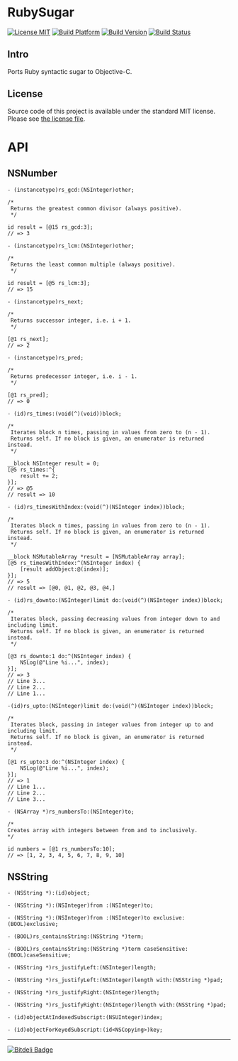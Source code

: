# RubySugar

[![License MIT](https://go-shields.herokuapp.com/license-MIT-blue.png)](https://github.com/michalkonturek/RubySugar/blob/master/LICENSE)
[![Build Platform](https://cocoapod-badges.herokuapp.com/p/RubySugar/badge.png)](https://github.com/michalkonturek/RubySugar)
[![Build Version](https://cocoapod-badges.herokuapp.com/v/RubySugar/badge.png)](https://github.com/michalkonturek/RubySugar)
[![Build Status](https://travis-ci.org/michalkonturek/RubySugar.png?branch=master)](https://travis-ci.org/michalkonturek/RubySugar)

## Intro

Ports Ruby syntactic sugar to Objective-C.

## License

Source code of this project is available under the standard MIT license. Please see [the license file][LICENSE].

[PODS]:http://cocoapods.org/
[LICENSE]:https://github.com/michalkonturek/RubySugar/blob/master/LICENSE

# API

<!--
## NSArray

```obj-c
```
-->


## NSNumber

 
```objc
- (instancetype)rs_gcd:(NSInteger)other;

/*
 Returns the greatest common divisor (always positive).
 */

id result = [@15 rs_gcd:3];
// => 3
```


```objc
- (instancetype)rs_lcm:(NSInteger)other;

/*
 Returns the least common multiple (always positive).
 */
 
id result = [@5 rs_lcm:3];
// => 15
```


```objc
- (instancetype)rs_next;

/*
 Returns successor integer, i.e. i + 1.
 */

[@1 rs_next];
// => 2
```


```objc
- (instancetype)rs_pred;

/*
 Returns predecessor integer, i.e. i - 1.
 */

[@1 rs_pred];
// => 0
```


```objc
- (id)rs_times:(void(^)(void))block;

/*
 Iterates block n times, passing in values from zero to (n - 1).
 Returns self. If no block is given, an enumerator is returned instead.
 */

__block NSInteger result = 0;
[@5 rs_times:^{
    result += 2;
}];
// => @5
// result => 10
```


```objc
- (id)rs_timesWithIndex:(void(^)(NSInteger index))block;

/*
 Iterates block n times, passing in values from zero to (n - 1).
 Returns self. If no block is given, an enumerator is returned instead.
 */
 
__block NSMutableArray *result = [NSMutableArray array];
[@5 rs_timesWithIndex:^(NSInteger index) {
    [result addObject:@(index)];
}];
// => 5
// result => [@0, @1, @2, @3, @4,]
```


```objc
- (id)rs_downto:(NSInteger)limit do:(void(^)(NSInteger index))block;

/*
 Iterates block, passing decreasing values from integer down to and including limit.
 Returns self. If no block is given, an enumerator is returned instead.
 */

[@3 rs_downto:1 do:^(NSInteger index) {
	NSLog(@"Line %i...", index);
}];
// => 3
// Line 3...
// Line 2...
// Line 1...
```
 

```objc
-(id)rs_upto:(NSInteger)limit do:(void(^)(NSInteger index))block;

/*
 Iterates block, passing in integer values from integer up to and including limit.
 Returns self. If no block is given, an enumerator is returned instead.
 */

[@1 rs_upto:3 do:^(NSInteger index) {
	NSLog(@"Line %i...", index);
}];
// => 1
// Line 1...
// Line 2...
// Line 3...
```


```objc
- (NSArray *)rs_numbersTo:(NSInteger)to;

/*
Creates array with integers between from and to inclusively.
*/

id numbers = [@1 rs_numbersTo:10];
// => [1, 2, 3, 4, 5, 6, 7, 8, 9, 10]
```

## NSString

```obj-c
- (NSString *):(id)object;

- (NSString *):(NSInteger)from :(NSInteger)to;

- (NSString *):(NSInteger)from :(NSInteger)to exclusive:(BOOL)exclusive;

- (BOOL)rs_containsString:(NSString *)term;

- (BOOL)rs_containsString:(NSString *)term caseSensitive:(BOOL)caseSensitive;

- (NSString *)rs_justifyLeft:(NSInteger)length;

- (NSString *)rs_justifyLeft:(NSInteger)length with:(NSString *)pad;

- (NSString *)rs_justifyRight:(NSInteger)length;

- (NSString *)rs_justifyRight:(NSInteger)length with:(NSString *)pad;

- (id)objectAtIndexedSubscript:(NSUInteger)index;

- (id)objectForKeyedSubscript:(id<NSCopying>)key;
```


- - -

[![Bitdeli Badge](https://d2weczhvl823v0.cloudfront.net/michalkonturek/rubysugar/trend.png)](https://bitdeli.com/free "Bitdeli Badge")
